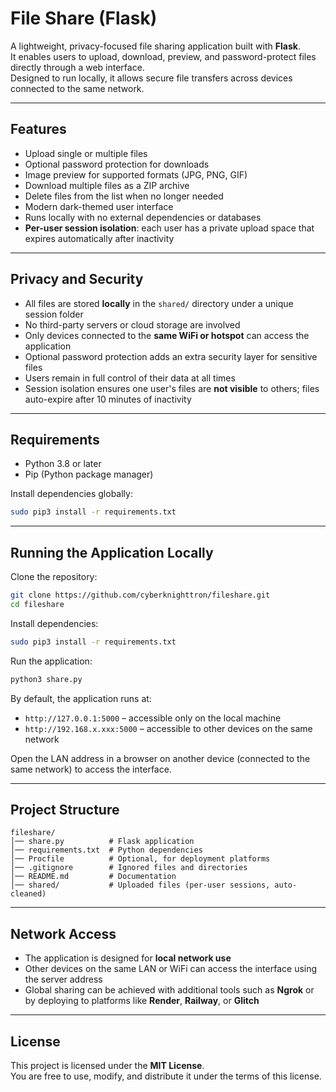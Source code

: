 # File Share (Flask)

A lightweight, privacy-focused file sharing application built with **Flask**.  
It enables users to upload, download, preview, and password-protect files directly through a web interface.  
Designed to run locally, it allows secure file transfers across devices connected to the same network.  

---

## Features
- Upload single or multiple files
- Optional password protection for downloads
- Image preview for supported formats (JPG, PNG, GIF)
- Download multiple files as a ZIP archive
- Delete files from the list when no longer needed
- Modern dark-themed user interface
- Runs locally with no external dependencies or databases
- **Per-user session isolation**: each user has a private upload space that expires automatically after inactivity

---

## Privacy and Security
- All files are stored **locally** in the `shared/` directory under a unique session folder
- No third-party servers or cloud storage are involved
- Only devices connected to the **same WiFi or hotspot** can access the application
- Optional password protection adds an extra security layer for sensitive files
- Users remain in full control of their data at all times
- Session isolation ensures one user's files are **not visible** to others; files auto-expire after 10 minutes of inactivity

---

## Requirements
- Python 3.8 or later  
- Pip (Python package manager)  

Install dependencies globally:
```bash
sudo pip3 install -r requirements.txt
```

---

## Running the Application Locally

Clone the repository:
```bash
git clone https://github.com/cyberknighttron/fileshare.git
cd fileshare
```

Install dependencies:
```bash
sudo pip3 install -r requirements.txt
```

Run the application:
```bash
python3 share.py
```

By default, the application runs at:
- `http://127.0.0.1:5000` – accessible only on the local machine  
- `http://192.168.x.xxx:5000` – accessible to other devices on the same network  

Open the LAN address in a browser on another device (connected to the same network) to access the interface.

---

## Project Structure
```
fileshare/
│── share.py          # Flask application
│── requirements.txt  # Python dependencies
│── Procfile          # Optional, for deployment platforms
│── .gitignore        # Ignored files and directories
│── README.md         # Documentation
│── shared/           # Uploaded files (per-user sessions, auto-cleaned)
```

---

## Network Access
- The application is designed for **local network use**  
- Other devices on the same LAN or WiFi can access the interface using the server address  
- Global sharing can be achieved with additional tools such as **Ngrok** or by deploying to platforms like **Render**, **Railway**, or **Glitch**

---

## License
This project is licensed under the **MIT License**.  
You are free to use, modify, and distribute it under the terms of this license.
